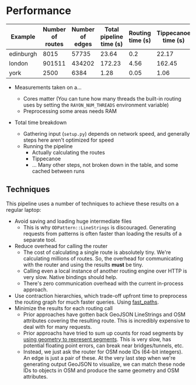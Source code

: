 # Performance

| Example |Number of routes|Number of edges|Total pipeline time (s)|Routing time (s)|Tippecanoe time (s)|
|---------|----------------|---------------|-----------------------|----------------|-------------------|
|edinburgh|      8015      |     57735     |         23.64         |       0.2      |       22.17       |
|  london |     901511     |     434202    |         172.23        |      4.56      |       162.45      |
|   york  |      2500      |      6384     |          1.28         |      0.05      |        1.06       |

- Measurements taken on a...
  - Cores matter (You can tune how many threads the built-in routing uses by setting the `RAYON_NUM_THREADS` environment variable)
  - Preprocessing some areas needs RAM

- Total time breakdown
  - Gathering input (`setup.py`) depends on network speed, and generally steps here aren't optimized for speed
  - Running the pipeline
    - Actually calculating the routes
    - Tippecanoe
    - ... Many other steps, not broken down in the table, and some cached between runs

## Techniques

This pipeline uses a number of techniques to achieve these results on a regular laptop:

- Avoid saving and loading huge intermediate files
  - This is why `ODPattern::LineStrings` is discouraged. Generating requests from patterns is often faster than loading the results of a separate tool.
- Reduce overhead for calling the router
  - The cost of calculating a single route is absolutely tiny. We're calculating millions of routes. So, the overhead for communicating with the router and using the results **must** be tiny.
  - Calling even a local instance of another routing engine over HTTP is very slow. Native bindings should help.
  - There's zero communication overhead with the current in-process approach.
- Use contraction hierarchies, which trade-off upfront time to preprocess the routing graph for much faster queries. Using [fast_paths](https://github.com/easbar/fast_paths/).
- Minimize the results for each routing call
  - Prior approaches have gotten back GeoJSON LineStrings and OSM attributes covering the resulting route. This is incredibly expensive to deal with for many requests.
  - Prior approachs have tried to sum up counts for road segments by [using geometry to represent segments](https://github.com/acteng/overline). This is very slow, has potential floating point errors, can break near bridges/tunnels, etc.
  - Instead, we just ask the router for OSM node IDs (64-bit integers). An edge is just a pair of these. At the very last step when we're generating output GeoJSON to visualize, we can match these node IDs to objects in OSM and produce the same geometry and OSM attributes.
